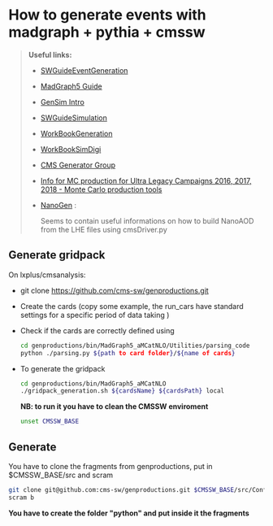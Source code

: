 # How to generate events with madgraph + pythia + cmssw

> **Useful links:**
> 
> - [SWGuideEventGeneration](https://twiki.cern.ch/twiki/bin/view/CMSPublic/SWGuideEventGeneration)
> 
> - [MadGraph5 Guide](https://twiki.cern.ch/twiki/bin/view/CMS/QuickGuideMadGraph5aMCatNLO)
> 
> - [GenSim Intro](https://twiki.cern.ch/twiki/bin/view/CMSPublic/WorkBookGenIntro)
> 
> - [SWGuideSimulation](https://twiki.cern.ch/twiki/bin/view/CMSPublic/SWGuideSimulation)
> 
> - [WorkBookGeneration](https://twiki.cern.ch/twiki/bin/view/CMSPublic/WorkBookGeneration)
> 
> - [WorkBookSimDigi](https://twiki.cern.ch/twiki/bin/view/CMSPublic/WorkBookSimDigi)
> 
> - [CMS Generator Group](https://twiki.cern.ch/twiki/bin/viewauth/CMS/GeneratorMain)
> 
> - [Info for MC production for Ultra Legacy Campaigns 2016, 2017, 2018 - Monte Carlo production tools](https://cms-pdmv.gitbook.io/project/mccontact/info-for-mc-production-for-ultra-legacy-campaigns-2016-2017-2018)
> 
> - [NanoGen](https://twiki.cern.ch/twiki/bin/viewauth/CMS/NanoGen) : 
>   
>   Seems to contain useful informations on how to build NanoAOD from the LHE files using cmsDriver.py

## Generate gridpack

On lxplus/cmsanalysis:

- git clone https://github.com/cms-sw/genproductions.git

- Create the cards (copy some example, the run_cars have standard settings for a specific period of data taking )

- Check if the cards are correctly defined using
  
  ```bash
  cd genproductions/bin/MadGraph5_aMCatNLO/Utilities/parsing_code
  python ./parsing.py ${path to card folder}/${name of cards}
  ```

- To generate the gridpack
  
  ```bash
  cd genproductions/bin/MadGraph5_aMCatNLO
  ./gridpack_generation.sh ${cardsName} ${cardsPath} local
  ```
  
  **NB: to run it you have to clean the CMSSW enviroment**
  
  ```bash
  unset CMSSW_BASE
  ```

## Generate

You have to clone the fragments from genproductions, put in $CMSSW_BASE/src and scram 

```bash
git clone git@github.com:cms-sw/genproductions.git $CMSSW_BASE/src/Configuration/GenProduction/
scram b
```

**You have to create the folder "python" and put inside it the fragments**
